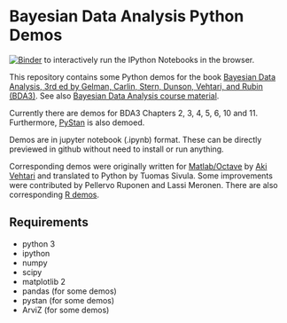 # Bayesian Data Analysis Python Demos

[![Binder](http://mybinder.org/badge.svg)](http://mybinder.org/repo/avehtari/bda_py_demos) to interactively run the IPython Notebooks in the browser.

This repository contains some Python demos for the book [Bayesian Data
Analysis, 3rd ed by Gelman, Carlin, Stern, Dunson, Vehtari, and Rubin (BDA3)](http://www.stat.columbia.edu/~gelman/book/). See also [Bayesian Data Analysis course material](https://github.com/avehtari/BDA_course_Aalto).

Currently there are demos for BDA3 Chapters 2, 3, 4, 5, 6, 10 and 11. Furthermore, [PyStan](https://github.com/stan-dev/pystan) is also demoed.

Demos are in jupyter notebook (.ipynb) format. These can be directly previewed in github without need
to install or run anything.

Corresponding demos were originally written for [Matlab/Octave](https://github.com/avehtari/BDA_m_demos) by [Aki Vehtari](http://users.aalto.fi/~ave/) and translated to Python by Tuomas Sivula. Some improvements were contributed by Pellervo Ruponen and Lassi Meronen. There are also corresponding [R demos](https://github.com/avehtari/BDA_R_demos).


## Requirements

- python 3
- ipython
- numpy
- scipy
- matplotlib 2
- pandas (for some demos)
- pystan (for some demos)
- ArviZ (for some demos)
